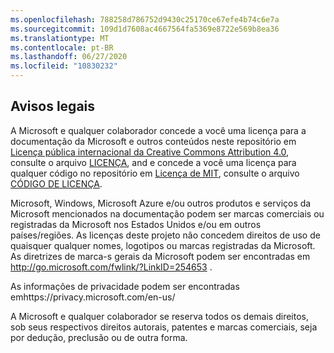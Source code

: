 ```yaml
---
ms.openlocfilehash: 788258d786752d9430c25170ce67efe4b74c6e7a
ms.sourcegitcommit: 109d1d7608ac4667564fa5369e8722e569b8ea36
ms.translationtype: MT
ms.contentlocale: pt-BR
ms.lasthandoff: 06/27/2020
ms.locfileid: "10830232"
---
```

## Avisos legais
A Microsoft e qualquer colaborador concede a você uma licença para a documentação da Microsoft e outros conteúdos neste repositório em [Licença pública internacional da Creative Commons Attribution 4.0](https://creativecommons.org/licenses/by/4.0/legalcode), consulte o arquivo [LICENÇA](LICENSE), and e concede a você uma licença para qualquer código no repositório em [Licença de MIT](https://opensource.org/licenses/MIT), consulte o arquivo [CÓDIGO DE LICENÇA](LICENSE-CODE).

Microsoft, Windows, Microsoft Azure e/ou outros produtos e serviços da Microsoft mencionados na documentação podem ser marcas comerciais ou registradas da Microsoft nos Estados Unidos e/ou em outros países/regiões.
As licenças deste projeto não concedem direitos de uso de quaisquer qualquer nomes, logotipos ou marcas registradas da Microsoft.
As diretrizes de marca-s gerais da Microsoft podem ser encontradas em http://go.microsoft.com/fwlink/?LinkID=254653 .

As informações de privacidade podem ser encontradas emhttps://privacy.microsoft.com/en-us/

A Microsoft e qualquer colaborador se reserva todos os demais direitos, sob seus respectivos direitos autorais, patentes e marcas comerciais, seja por dedução, preclusão ou de outra forma.